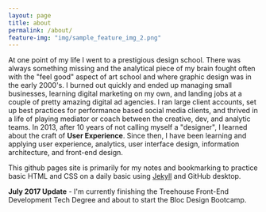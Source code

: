 ```yaml
---
layout: page
title: about
permalink: /about/
feature-img: "img/sample_feature_img_2.png"
---
```


<p>At one point of my life I went to a prestigious design school. There was always something missing and the analytical piece of my brain fought often with the "feel good" aspect of art school and where graphic design was in the early 2000's. I burned out quickly and ended up managing small businesses, learning digital marketing on my own, and landing jobs at a couple of pretty amazing digital ad agencies. I ran large client accounts, set up best practices for performance based social media clients, and thrived in a life of playing mediator or coach between the creative, dev, and analytic teams. In 2013, after 10 years of not calling myself a "designer", I learned about the craft of <strong>User Experience</strong>. Since then, I have been learning and applying user experience, analytics, user interface design, information architecture, and front-end design. </p>

<p>This github pages site is primarily for my notes and bookmarking to practice basic HTML and CSS on a daily basic using <a href="https://github.com/arleighco/jekyll-now" target="new" title="Jekyll Blogging">Jekyll</a> and GitHub desktop.</p>

<p><strong>July 2017 Update</strong> - I'm currently finishing the Treehouse Front-End Development Tech Degree and about to start the Bloc Design Bootcamp.</p>
